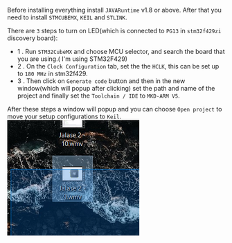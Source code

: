 Before installing everything install `JAVARuntime` v1.8 or above. After that you need to install `STMCUBEMX`, `KEIL` and `STLINK`.

There are `3` steps to turn on LED(which is connected to `PG13` in `stm32f429zi` discovery board):
 - 1 . Run `STM32CubeMX` and choose MCU selector, and search the board that you are using.( I'm using STM32F429)
 - 2 . On the `Clock Configuration` tab, set the the `HCLK`, this can be set up to `180 MHz` in stm32f429.
 - 3 . Then click on `Generate code` button and then in the new window(which will popup after clicking) set the path and name of the project and finally
 set the `Toolchain / IDE` to `MKD-ARM V5`.
 
 After these steps a window will popup and you can choose `Open project` to move your setup configurations to  `Keil`.
![Drag Racing](a.png)
